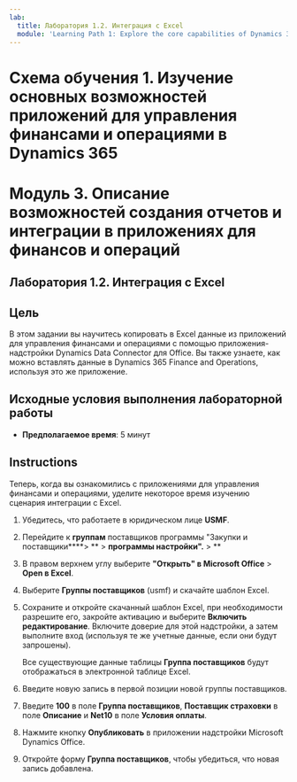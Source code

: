 ```yaml
---
lab:
  title: Лаборатория 1.2. Интеграция с Excel
  module: 'Learning Path 1: Explore the core capabilities of Dynamics 365 finance and operations apps'
---
```

# Схема обучения 1. Изучение основных возможностей приложений для управления финансами и операциями в Dynamics 365
# Модуль 3. Описание возможностей создания отчетов и интеграции в приложениях для финансов и операций

## Лаборатория 1.2. Интеграция с Excel

## Цель

В этом задании вы научитесь копировать в Excel данные из приложений для управления финансами и операциями с помощью приложения-надстройки Dynamics Data Connector для Office. Вы также узнаете, как можно вставлять данные в Dynamics 365 Finance and Operations, используя это же приложение. 

## Исходные условия выполнения лабораторной работы

   - **Предполагаемое время**: 5 минут

## Instructions

Теперь, когда вы ознакомились с приложениями для управления финансами и операциями, уделите некоторое время изучению сценария интеграции с Excel.

1.  Убедитесь, что работаете в юридическом лице **USMF**.

2.  Перейдите к **группам** поставщиков программы "Закупки и поставщики****> ** > **программы настройки".** > **

3.  В правом верхнем углу выберите **"Открыть" в Microsoft Office** > **Open в Excel**.

4.  Выберите **Группы поставщиков** (usmf) и скачайте шаблон Excel.

5.  Сохраните и откройте скачанный шаблон Excel, при необходимости разрешите его, закройте активацию и выберите **Включить редактирование**. Включите доверие для этой надстройки, а затем выполните вход (используя те же учетные данные, если они будут запрошены).

    Все существующие данные таблицы **Группа поставщиков** будут отображаться в электронной таблице Excel.

6.  Введите новую запись в первой позиции новой группы поставщиков.

7.  Введите **100** в поле **Группа поставщиков**, **Поставщик страховки** в поле **Описание** и **Net10** в поле **Условия оплаты**.

8.  Нажмите кнопку **Опубликовать** в приложении надстройки Microsoft Dynamics Office.

9.  Откройте форму **Группа поставщиков**, чтобы убедиться, что новая запись добавлена.

